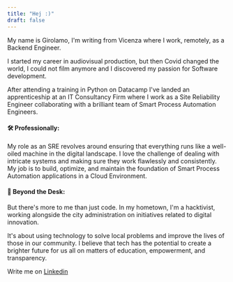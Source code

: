 ```yaml
---
title: "Hej :)"
draft: false
---
```


My name is Girolamo, I'm writing from Vicenza where I work, remotely, as a Backend Engineer.

I started my career in audiovisual production, but then Covid changed the world, I could not film anymore and I discovered my passion for Software development.

After attending a training in Python on Datacamp I've landed an apprenticeship at an IT Consultancy Firm where I work as a Site Reliability Engineer collaborating with a brilliant team of Smart Process Automation Engineers.

#### 🛠️ Professionally:
My role as an SRE revolves around ensuring that everything runs like a well-oiled machine in the digital landscape. 
I love the challenge of dealing with intricate systems and making sure they work flawlessly and consistently. 
My job is to build, optimize, and maintain the foundation of Smart Process Automation applications in a Cloud Environment.

#### 🌟 Beyond the Desk:
But there's more to me than just code. In my hometown, I'm a hacktivist, working alongside the city administration on initiatives related to digital innovation. 

It's about using technology to solve local problems and improve the lives of those in our community. I believe that tech has the potential to create a brighter future for us all on matters of education, empowerment, and transparency.

Write me on [Linkedin](https://linkedin.com/in/gdaschio)